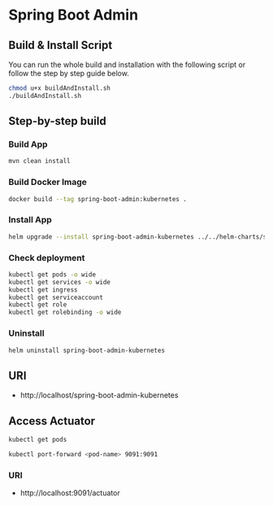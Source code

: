 # Spring Boot Admin

## Build & Install Script

You can run the whole build and installation with the following script or follow the step by step guide below.

```bash
chmod u+x buildAndInstall.sh
./buildAndInstall.sh
```

## Step-by-step build

### Build App
```bash
mvn clean install
```

### Build Docker Image
```bash
docker build --tag spring-boot-admin:kubernetes .
```

### Install App
```bash
helm upgrade --install spring-boot-admin-kubernetes ../../helm-charts/spring-boot-admin -f deployment/values.yml
```

### Check deployment
```bash
kubectl get pods -o wide
kubectl get services -o wide
kubectl get ingress
kubectl get serviceaccount
kubectl get role
kubectl get rolebinding -o wide
```

### Uninstall
```bash
helm uninstall spring-boot-admin-kubernetes
```

## URI

- http://localhost/spring-boot-admin-kubernetes

## Access Actuator
```bash
kubectl get pods
```
```bash
kubectl port-forward <pod-name> 9091:9091
```
### URI

- http://localhost:9091/actuator
